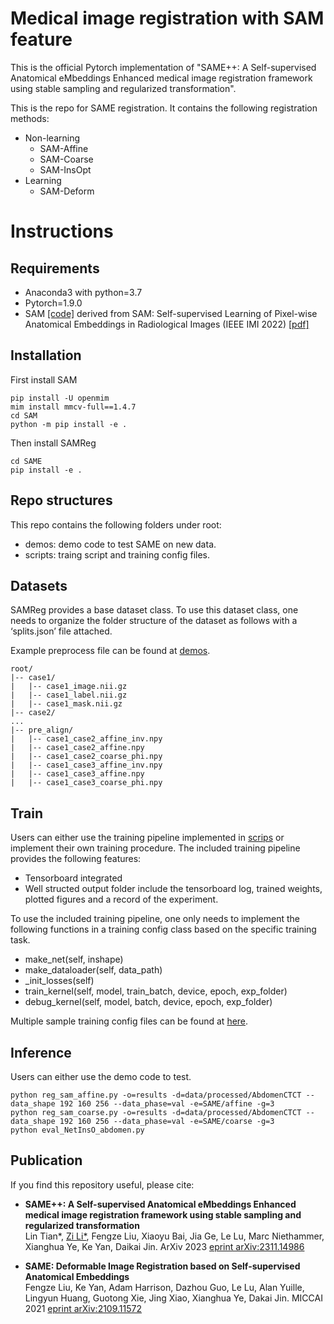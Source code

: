 # Medical image registration with SAM feature

This is the official Pytorch implementation of "SAME++: A Self-supervised Anatomical eMbeddings Enhanced medical image registration framework using stable sampling and regularized transformation".

This is the repo for SAME registration. It contains the following registration methods:
- Non-learning
    - SAM-Affine 
    - SAM-Coarse
    - SAM-InsOpt
- Learning
    - SAM-Deform


# Instructions
## Requirements
- Anaconda3 with python=3.7
- Pytorch=1.9.0
- SAM [[code]](https://github.com/alibaba-damo-academy/self-supervised-anatomical-embedding-v2) derived from SAM: Self-supervised Learning of Pixel-wise Anatomical Embeddings in Radiological Images (IEEE IMI 2022) [[pdf]](https://ieeexplore.ieee.org/document/9760421/) 

## Installation
First install SAM
```
pip install -U openmim
mim install mmcv-full==1.4.7
cd SAM
python -m pip install -e .
```
Then install SAMReg
```
cd SAME
pip install -e .
```

## Repo structures
This repo contains the following folders under root: 
- demos: demo code to test SAME on new data.
- scripts: traing script and training config files.


## Datasets
SAMReg provides a base dataset class. To use this dataset class, one needs to organize the folder structure of the dataset as follows with a ‘splits.json’ file attached.  

Example preprocess file can be found at [demos](demos/data_preprocess_example.py).
```
root/
|-- case1/
|   |-- case1_image.nii.gz
|   |-- case1_label.nii.gz
|   |-- case1_mask.nii.gz
|-- case2/
...
|-- pre_align/
|   |-- case1_case2_affine_inv.npy
|   |-- case1_case2_affine.npy
|   |-- case1_case2_coarse_phi.npy
|   |-- case1_case3_affine_inv.npy
|   |-- case1_case3_affine.npy
|   |-- case1_case3_coarse_phi.npy

```


## Train
Users can either use the training pipeline implemented in [scrips](scripts/) or implement their own training procedure. The included training pipeline provides the following features:
- Tensorboard integrated
- Well structed output folder include the tensorboard log, trained weights, plotted figures and a record of the experiment.

To use the included training pipeline, one only needs to implement the following functions in a training config class based on the specific training task.
- make_net(self, inshape)
- make_dataloader(self, data_path)
- _init_losses(self)
- train_kernel(self, model, train_batch, device, epoch, exp_folder)
- debug_kernel(self, model, batch, device, epoch, exp_folder)

Multiple sample training config files can be found at [here](scripts/train_config/).

## Inference
Users can either use the demo code to test.
```
python reg_sam_affine.py -o=results -d=data/processed/AbdomenCTCT --data_shape 192 160 256 --data_phase=val -e=SAME/affine -g=3 
python reg_sam_coarse.py -o=results -d=data/processed/AbdomenCTCT --data_shape 192 160 256 --data_phase=val -e=SAME/coarse -g=3 
python eval_NetInsO_abdomen.py
```


## Publication
If you find this repository useful, please cite:

- **SAME++: A Self-supervised Anatomical eMbeddings Enhanced medical image registration framework using stable sampling and regularized transformation**  
Lin Tian*, [Zi Li*](https://alison-brie.github.io/), Fengze Liu, Xiaoyu Bai, Jia Ge, Le Lu, Marc Niethammer, Xianghua Ye, Ke Yan, Daikai Jin. ArXiv 2023 [eprint arXiv:2311.14986](https://arxiv.org/abs/2311.14986 "eprint arXiv:2311.14986")

- **SAME: Deformable Image Registration based on Self-supervised Anatomical Embeddings**  
Fengze Liu, Ke Yan, Adam Harrison, Dazhou Guo, Le Lu, Alan Yuille, Lingyun Huang, Guotong Xie, Jing Xiao, Xianghua Ye, Dakai Jin.
MICCAI 2021 [eprint arXiv:2109.11572](https://arxiv.org/abs/2109.11572 "eprint arXiv:2109.11572")

